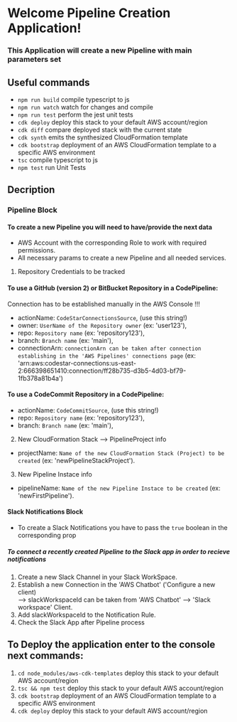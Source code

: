 # Welcome Pipeline Creation Application!
### This Application will create a new Pipeline with main parameters set
## Useful commands
 * `npm run build`   compile typescript to js
 * `npm run watch`   watch for changes and compile
 * `npm run test`    perform the jest unit tests
 * `cdk deploy`      deploy this stack to your default AWS account/region
 * `cdk diff`        compare deployed stack with the current state
 * `cdk synth`       emits the synthesized CloudFormation template
 * `cdk bootstrap`   deployment of an AWS CloudFormation template to a specific AWS environment
 * `tsc`             compile typescript to js
 * `npm test`        run Unit Tests

## Decription

### Pipeline Block
#### To create a new Pipeline you will need to have/provide the next data
* AWS Account with the corresponding Role to work with required permissions.
* All necessary params to create a new Pipeline and all needed services.

1) Repository Credentials to be tracked

#### To use a GitHub (version 2) or BitBucket Repository in a CodePipeline:
Connection has to be established manually in the AWS Console !!!
* actionName: `CodeStarConnectionsSource`, (use this string!)
* owner: `UserName of the Repository owner` (ex: 'user123'), 
* repo: `Repository name` (ex: 'repository123'),
* branch: `Branch name` (ex: 'main'),
* connectionArn: `connectionArn can be taken after connection establishing in the 'AWS Pipelines' connections page` (ex: 'arn:aws:codestar-connections:us-east-2:666398651410:connection/ff28b735-d3b5-4d03-bf79-1fb378a81b4a')  

#### To use a CodeCommit Repository in a CodePipeline:
* actionName: `CodeCommitSource`, (use this string!)
* repo: `Repository name` (ex: 'repository123'),
* branch: `Branch name` (ex: 'main'),

2) New CloudFormation Stack --> PipelineProject info
* projectName: `Name of the new CloudFormation Stack (Project) to be created` (ex: 'newPipelineStackProject').

3) New Pipeline Instace info
* pipelineName: `Name of the new Pipeline Instace to be created` (ex: 'newFirstPipeline').

#### Slack Notifications Block
* To create a Slack Notifications you have to pass the `true` boolean in the corresponding prop
##### To connect a recently created Pipeline to the Slack app in order to recieve notifications
1) Create a new Slack Channel in your Slack WorkSpace.
2) Establish a new Connection in the 'AWS Chatbot' ('Configure a new client)  
--> slackWorkspaceId can be taken from 'AWS Chatbot' --> 'Slack workspace' Client.
4) Add slackWorkspaceId to the Notification Rule.
5) Check the Slack App after Pipeline process 

## To Deploy the application enter to the console next commands:
1) `cd node_modules/aws-cdk-templates` deploy this stack to your default AWS account/region
2) `tsc && npm test` deploy this stack to your default AWS account/region
3) `cdk bootstrap`   deployment of an AWS CloudFormation template to a specific AWS environment
4) `cdk deploy`      deploy this stack to your default AWS account/region